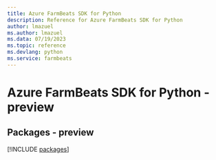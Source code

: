 ```yaml
---
title: Azure FarmBeats SDK for Python
description: Reference for Azure FarmBeats SDK for Python
author: lmazuel
ms.author: lmazuel
ms.data: 07/19/2023
ms.topic: reference
ms.devlang: python
ms.service: farmbeats
---
```

# Azure FarmBeats SDK for Python - preview
## Packages - preview
[!INCLUDE [packages](farmbeats-index.md)]